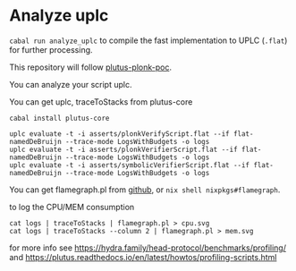 # Analyze uplc

`cabal run analyze_uplc` to compile the fast implementation to UPLC (`.flat`) for further processing.

This repository will follow [plutus-plonk-poc](https://github.com/perturbing/plutus-plonk-poc).

You can analyze your script uplc.

You can get uplc, traceToStacks from plutus-core
```
cabal install plutus-core
```
```
uplc evaluate -t -i asserts/plonkVerifyScript.flat --if flat-namedDeBruijn --trace-mode LogsWithBudgets -o logs
uplc evaluate -t -i asserts/plonkVerifierScript.flat --if flat-namedDeBruijn --trace-mode LogsWithBudgets -o logs
uplc evaluate -t -i asserts/symbolicVerifierScript.flat --if flat-namedDeBruijn --trace-mode LogsWithBudgets -o logs
```

You can get flamegraph.pl from [github](https://github.com/brendangregg/FlameGraph), or `nix shell nixpkgs#flamegraph`.

to log the CPU/MEM consumption
```
cat logs | traceToStacks | flamegraph.pl > cpu.svg
cat logs | traceToStacks --column 2 | flamegraph.pl > mem.svg
```
for more info see https://hydra.family/head-protocol/benchmarks/profiling/
and https://plutus.readthedocs.io/en/latest/howtos/profiling-scripts.html
